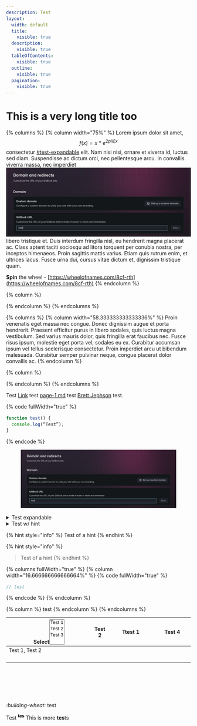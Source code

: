 ```yaml
---
description: Test
layout:
  width: default
  title:
    visible: true
  description:
    visible: true
  tableOfContents:
    visible: true
  outline:
    visible: true
  pagination:
    visible: true
---
```


# This is a very long title too

{% columns %}
{% column width="75%" %}
**L**orem ipsum dolor sit amet, $$f(x) = x * e^{2 pi i \xi x}$$ consectetur [#test-expandable](./#test-expandable "mention") elit. Nam nisi nisi, ornare et viverra id, luctus sed diam. Suspendisse ac dictum orci, nec pellentesque arcu. In convallis viverra massa, nec imperdiet <img src=".gitbook/assets/Screenshot 2024-12-10 at 17.16.11.png" alt="" data-size="original"> libero tristique et. Duis interdum fringilla nisl, eu hendrerit magna placerat ac. Class aptent taciti sociosqu ad litora torquent per conubia nostra, per inceptos himenaeos. Proin sagittis mattis varius. Etiam quis rutrum enim, et ultrices lacus. Fusce urna dui, cursus vitae dictum et, dignissim tristique quam.

**Spin** the wheel - [https://wheelofnames.com/8cf-rth](https://wheelofnames.com/8cf-rth)
{% endcolumn %}

{% column %}

{% endcolumn %}
{% endcolumns %}

{% columns %}
{% column width="58.333333333333336%" %}
Proin venenatis eget massa nec congue. Donec dignissim augue et porta hendrerit. Praesent efficitur purus in libero sodales, quis luctus magna vestibulum. Sed varius mauris dolor, quis fringilla erat faucibus nec. Fusce risus ipsum, molestie eget porta vel, sodales eu ex. Curabitur accumsan ipsum vel tellus scelerisque consectetur. Proin imperdiet arcu ut bibendum malesuada. Curabitur semper pulvinar neque, congue placerat dolor convallis ac.
{% endcolumn %}

{% column %}

{% endcolumn %}
{% endcolumns %}

Test [&#x4C;_&#x69;&#x6E;_&#x6B;](https://www.test.com) test [page-1.md](page-1.md "mention") test [Brett Jephson](https://app.gitbook-staging.com/u/i5t9RI4CMocinkmgp9IDmgR2xOG2 "mention") test.&#x20;

{% code fullWidth="true" %}
```javascript
function test() {
  console.log(“Test”);
}
```
{% endcode %}

<figure><img src=".gitbook/assets/Screenshot 2024-12-10 at 17.16.11.png" alt=""><figcaption></figcaption></figure>

<details>

<summary>Test expandable</summary>

|      |   |   |
| ---- | - | - |
| test |   |   |
|      |   |   |
|      |   |   |

|       |   |   |
| ----- | - | - |
| test  |   |   |
| teset |   |   |
| test  |   |   |

</details>

<details>

<summary>Test w/ hint</summary>

{% hint style="info" %}
Test of a hint
{% endhint %}

</details>

{% hint style="info" %}
Test of a hint
{% endhint %}



{% hint style="info" %}
> Test of a hint
{% endhint %}

{% columns fullWidth="true" %}
{% column width="16.666666666666664%" %}
{% code fullWidth="true" %}
```javascript
// test
```
{% endcode %}
{% endcolumn %}

{% column %}
test
{% endcolumn %}
{% endcolumns %}

<table><thead><tr><th width="258.15625">Select<select multiple><option value="xGhK9JVhPant" label="Test 1" color="blue"></option><option value="wcgopSI0KLkM" label="Test 2" color="blue"></option><option value="92QhaA84W2zT" label="Test 3" color="blue"></option></select></th><th>Test 2</th><th width="128">Ttest 1</th><th width="100">Test 4</th></tr></thead><tbody><tr><td><span data-option="xGhK9JVhPant">Test 1, </span><span data-option="wcgopSI0KLkM">Test 2</span></td><td></td><td></td><td></td></tr><tr><td></td><td></td><td></td><td></td></tr><tr><td></td><td></td><td></td><td></td></tr><tr><td></td><td></td><td></td><td></td></tr><tr><td></td><td></td><td></td><td></td></tr></tbody></table>

<div data-full-width="true"><figure><img src="https://images.unsplash.com/photo-1745450055535-86a87a8767a5?crop=entropy&#x26;cs=srgb&#x26;fm=jpg&#x26;ixid=M3wxOTcwMjR8MHwxfHJhbmRvbXx8fHx8fHx8fDE3NDg2MTg1Nzd8&#x26;ixlib=rb-4.1.0&#x26;q=85" alt=""><figcaption></figcaption></figure> <figure><img src="https://images.unsplash.com/photo-1746003288323-89dba68721f6?crop=entropy&#x26;cs=srgb&#x26;fm=jpg&#x26;ixid=M3wxOTcwMjR8MHwxfHJhbmRvbXx8fHx8fHx8fDE3NDg2MTg1Nzd8&#x26;ixlib=rb-4.1.0&#x26;q=85" alt=""><figcaption></figcaption></figure></div>

<figure><img src="https://images.unsplash.com/photo-1746045470133-00c22b9c9911?crop=entropy&#x26;cs=srgb&#x26;fm=jpg&#x26;ixid=M3wxOTcwMjR8MHwxfHJhbmRvbXx8fHx8fHx8fDE3NDg2MTg1OTl8&#x26;ixlib=rb-4.1.0&#x26;q=85" alt=""><figcaption></figcaption></figure>

<i class="fa-building-wheat">:building-wheat:</i> test

Test <sup>~~**tes**~~</sup> This is  more **tes**ts
